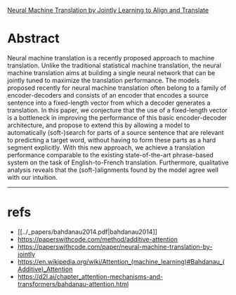 [Neural Machine Translation by Jointly Learning to Align and Translate](https://arxiv.org/abs/1409.0473)

# Abstract
Neural machine translation is a recently proposed approach to machine translation. Unlike the traditional statistical machine translation, the neural machine translation aims at building a single neural network that can be jointly tuned to maximize the translation performance. The models proposed recently for neural machine translation often belong to a family of encoder-decoders and consists of an encoder that encodes a source sentence into a fixed-length vector from which a decoder generates a translation. In this paper, we conjecture that the use of a fixed-length vector is a bottleneck in improving the performance of this basic encoder-decoder architecture, and propose to extend this by allowing a model to automatically (soft-)search for parts of a source sentence that are relevant to predicting a target word, without having to form these parts as a hard segment explicitly. With this new approach, we achieve a translation performance comparable to the existing state-of-the-art phrase-based system on the task of English-to-French translation. Furthermore, qualitative analysis reveals that the (soft-)alignments found by the model agree well with our intuition.

---


# refs
- [[../_papers/bahdanau2014.pdf|bahdanau2014]]
- https://paperswithcode.com/method/additive-attention
- https://paperswithcode.com/paper/neural-machine-translation-by-jointly
- https://en.wikipedia.org/wiki/Attention_(machine_learning)#Bahdanau_(Additive)_Attention
- https://d2l.ai/chapter_attention-mechanisms-and-transformers/bahdanau-attention.html